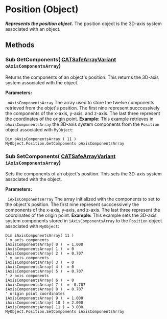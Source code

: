 # Position (Object)

**_Represents the position object._**
The position object is the 3D-axis system associated with an object.

## Methods

### Sub **GetComponents**( [CATSafeArrayVariant](../System/typedef_CATSafeArrayVariant_73843.md)  `oAxisComponentsArray`)

Returns the components of an object's position. This returns the 3D-axis system associated with the object.

**Parameters:**

` oAxisComponentsArray`      The array used to store the twelve components retrieved from the objet's position. The first nine represent succcessively the components of the x-axis, y-axis, and z-axis. The last three represent the coordinates of the origin point.
**Example:**      This example retrieves in `oAxisComponentsArray` the 3D-axis system components from the `Position` object associated with `MyObject`:

```VBScript
Dim oAxisComponentsArray ( 11 )
MyObject.Position.GetComponents oAxisComponentsArray

```

### Sub **SetComponents**( [CATSafeArrayVariant](../System/typedef_CATSafeArrayVariant_73843.md)  `iAxisComponentsArray`)

Sets the components of an object's position. This sets the 3D-axis system associated with the object.

**Parameters:**

` iAxisComponentsArray`      The array initialized with the components to set to the object's position. The first nine represent succcessively the components of the x-axis, y-axis, and z-axis. The last three represent the coordinates of the origin point.
**Example:**      This example sets the 3D-axis system components stored in `iAxisComponentsArray` to the `Position` object associated with `MyObject`:

```VBScript
Dim iAxisComponentsArray( 11 )
' x axis components
iAxisComponentsArray( 0 )  = 1.000
iAxisComponentsArray( 1 )  = 0
iAxisComponentsArray( 2 )  = 0.707
' y axis components
iAxisComponentsArray( 3 )  = 0
iAxisComponentsArray( 4 )  = 0
iAxisComponentsArray( 5 )  = 0.707
' z axis components
iAxisComponentsArray( 6 )  = 0
iAxisComponentsArray( 7 )  = -0.707
iAxisComponentsArray( 8 )  = 0.707
' origin point coordinates
iAxisComponentsArray( 9 )  = 1.000
iAxisComponentsArray( 10 ) = 2.000
iAxisComponentsArray( 11 ) = 3.000
MyObject.Position.SetComponents iAxisComponentsArray

```